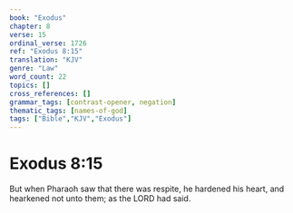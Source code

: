 ```yaml
---
book: "Exodus"
chapter: 8
verse: 15
ordinal_verse: 1726
ref: "Exodus 8:15"
translation: "KJV"
genre: "Law"
word_count: 22
topics: []
cross_references: []
grammar_tags: [contrast-opener, negation]
thematic_tags: [names-of-god]
tags: ["Bible","KJV","Exodus"]
---
```


# Exodus 8:15

But when Pharaoh saw that there was respite, he hardened his heart, and hearkened not unto them; as the LORD had said.
